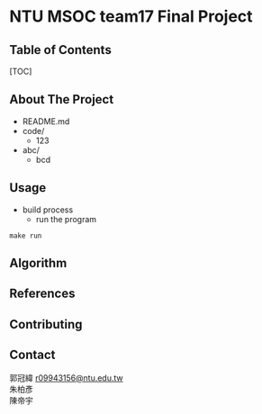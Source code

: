 # NTU MSOC team17 Final Project


## Table of Contents
[TOC]


## About The Project

 - README.md
 - code/
   - 123
 - abc/
   - bcd

## Usage
 - build process
   - run the program
```
make run
```

## Algorithm

## References

## Contributing

## Contact
郭冠緯 r09943156@ntu.edu.tw  
朱柏彥  
陳帝宇  
